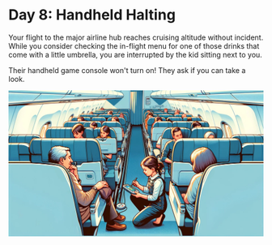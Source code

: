 # Day 8: Handheld Halting

Your flight to the major airline hub reaches cruising altitude without incident. While you consider checking the
in-flight menu for one of those drinks that come with a little umbrella, you are interrupted by the kid sitting next to
you.

Their handheld game console won't turn on! They ask if you can take a look.

![Scene](./scene.jpg)